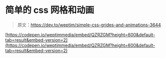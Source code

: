 # 简单的 css 网格和动画

> 原文：<https://dev.to/weptim/simple-css-grides-and-animations-3644>

[https://codepen.io/weptimmedia/embed/QZRZGM?height=600&default-tab=result&embed-version=2](https://codepen.io/weptimmedia/embed/QZRZGM?height=600&default-tab=result&embed-version=2)